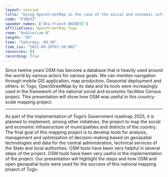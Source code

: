 ```yaml
---
layout: session
title: "Using OpenStreetMap in the case of the social and economic infrastructure mapping project of Togo"
code: "PJBGXZ"
speaker_names: ['Ata Franck AKOUETE']
affiliations: OpenStreetMap Togo
room: "Auditorium B"
length: "20"
time: "Saturday, 09:30"
time_iso: "2022-08-20T07:30:00Z"
resources: []
recording: True
---
```


Since twelve years OSM has become a database that is heavily used around the world by various actors for various goals. We can mention navigation through mobile GIS application, map production, Geoportal deployment and others. In Togo, OpenStreetMap by its data and its tools were increasingly used in the framework of the national social and economic facilities Census project. This presentation will show how OSM was useful in this country-scale mapping project.

<hr>

As part of the implementation of Togo’s Government roadmap 2025, it is planned to implement, among other initiatives, the project to map the social and economic infrastructure of municipalities and districts of the country. The final goal of this mapping project is to develop tools for analysis, management and optimisation of decision-making based on geospatial technologies and data for the central administration, technical services of the State and local authorities. OSM tools have been very helpful in several steps of the project. OSM tools have been very useful in the implementation of the project. Our presentation will highlight the steps and how OSM and open geospatial tools were used for the success of this national mapping project of Togo.

